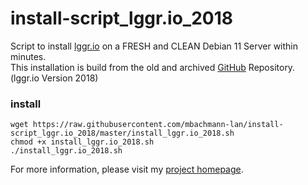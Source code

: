 # install-script_lggr.io_2018
Script to install [lggr.io](https://lggr.io/) on a FRESH and CLEAN Debian 11 Server within minutes.  
This installation is build from the old and archived [GitHub](https://github.com/kkretsch/lggr) Repository. (lggr.io Version 2018)

### install
```
wget https://raw.githubusercontent.com/mbachmann-lan/install-script_lggr.io_2018/master/install_lggr.io_2018.sh
chmod +x install_lggr.io_2018.sh
./install_lggr.io_2018.sh
```

For more information, please visit my [project homepage](https://www.bachmann-lan.de/zentraler-logserver-mit-syslog-ng-mariadb-und-lggr-io-webinterface/).
